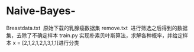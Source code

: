 # Naive-Bayes-
Breastdata.txt  原始下载的乳腺癌数据集
remove.txt  进行筛选之后得到的数据集，去除了不确定样本
train.py 实现朴素贝叶斯算法，求解各种概率，并给定样本 x = [2,1,2,1,2,1,3,1,1]进行分类
